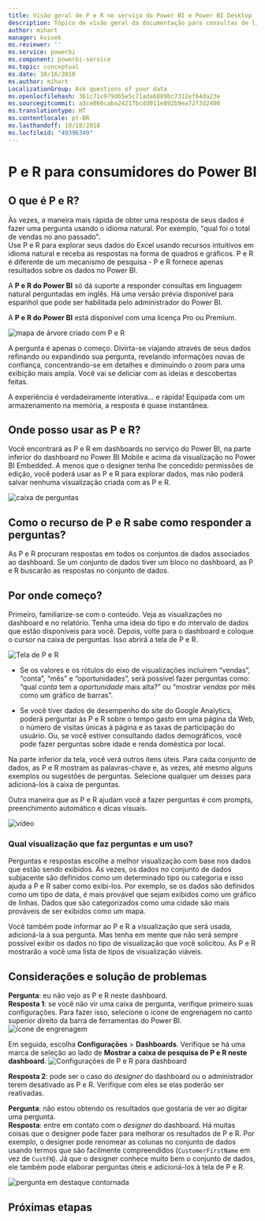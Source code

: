 ```yaml
---
title: Visão geral de P e R no serviço do Power BI e Power BI Desktop
description: Tópico de visão geral da documentação para consultas de linguagem naturais de P e R do Power BI.
author: mihart
manager: kvivek
ms.reviewer: ''
ms.service: powerbi
ms.component: powerbi-service
ms.topic: conceptual
ms.date: 10/16/2018
ms.author: mihart
LocalizationGroup: Ask questions of your data
ms.openlocfilehash: 361c71c979d65e5c71ada6889bc7312ef64da23e
ms.sourcegitcommit: a3ce866caba24217bcdd011e892b9ea72f3d2400
ms.translationtype: HT
ms.contentlocale: pt-BR
ms.lasthandoff: 10/18/2018
ms.locfileid: "49396349"
---
```

# <a name="qa-for-power-bi-consumers"></a>P e R para **consumidores** do Power BI
## <a name="what-is-qa"></a>O que é P e R?
Às vezes, a maneira mais rápida de obter uma resposta de seus dados é fazer uma pergunta usando o idioma natural. Por exemplo, "qual foi o total de vendas no ano passado".  
Use P e R para explorar seus dados do Excel usando recursos intuitivos em idioma natural e receba as respostas na forma de quadros e gráficos. P e R é diferente de um mecanismo de pesquisa - P e R fornece apenas resultados sobre os dados no Power BI.

A **P e R do Power BI** só dá suporte a responder consultas em linguagem natural perguntadas em inglês. Há uma versão prévia disponível para espanhol que pode ser habilitada pelo administrador do Power BI.

A **P e R do Power BI** está disponível com uma licença Pro ou Premium. 
>

![mapa de árvore criado com P e R](media/end-user-q-and-a/power-bi-qna.png)

A pergunta é apenas o começo.  Divirta-se viajando através de seus dados refinando ou expandindo sua pergunta, revelando informações novas de confiança, concentrando-se em detalhes e diminuindo o zoom para uma exibição mais ampla. Você vai se deliciar com as ideias e descobertas feitas.

A experiência é verdadeiramente interativa... e rápida! Equipada com um armazenamento na memória, a resposta é quase instantânea.

## <a name="where-can-i-use-qa"></a>Onde posso usar as P e R?
Você encontrará as P e R em dashboards no serviço do Power BI, na parte inferior do dashboard no Power BI Mobile e acima da visualização no Power BI Embedded. A menos que o designer tenha lhe concedido permissões de edição, você poderá usar as P e R para explorar dados, mas não poderá salvar nenhuma visualização criada com as P e R.

![caixa de perguntas](media/end-user-q-and-a/powerbi-qna.png)

## <a name="how-does-qa-know-how-to-answer-questions"></a>Como o recurso de P e R sabe como responder a perguntas?
As P e R procuram respostas em todos os conjuntos de dados associados ao dashboard. Se um conjunto de dados tiver um bloco no dashboard, as P e R buscarão as respostas no conjunto de dados. 

## <a name="how-do-i-start"></a>Por onde começo?
Primeiro, familiarize-se com o conteúdo. Veja as visualizações no dashboard e no relatório. Tenha uma ideia do tipo e do intervalo de dados que estão disponíveis para você. Depois, volte para o dashboard e coloque o cursor na caixa de perguntas. Isso abrirá a tela de P e R.

![Tela de P e R](media/end-user-q-and-a/power-bi-qna-screen.png) 

* Se os valores e os rótulos do eixo de visualizações incluírem “vendas”, “conta”, “mês” e “oportunidades”, será possível fazer perguntas como: “qual *conta* tem a *oportunidade* mais alta?” ou “mostrar *vendas* por mês como um gráfico de barras”.

* Se você tiver dados de desempenho do site do Google Analytics, poderá perguntar às P e R sobre o tempo gasto em uma página da Web, o número de visitas únicas à página e as taxas de participação do usuário. Ou, se você estiver consultando dados demográficos, você pode fazer perguntas sobre idade e renda doméstica por local.

Na parte inferior da tela, você verá outros itens úteis. Para cada conjunto de dados, as P e R mostram as palavras-chave e, às vezes, até mesmo alguns exemplos ou sugestões de perguntas. Selecione qualquer um desses para adicioná-los à caixa de perguntas. 

Outra maneira que as P e R ajudam você a fazer perguntas é com prompts, preenchimento automático e dicas visuais. 

![vídeo](media/end-user-q-and-a/qa.gif) 


### <a name="which-visualization-does-qa-use"></a>Qual visualização que faz perguntas e um uso?
Perguntas e respostas escolhe a melhor visualização com base nos dados que estão sendo exibidos. Às vezes, os dados no conjunto de dados subjacente são definidos como um determinado tipo ou categoria e isso ajuda a P e R saber como exibi-los. Por exemplo, se os dados são definidos como um tipo de data, é mais provável que sejam exibidos como um gráfico de linhas. Dados que são categorizados como uma cidade são mais prováveis de ser exibidos como um mapa.

Você também pode informar ao P e R a visualização que será usada, adicioná-la à sua pergunta. Mas tenha em mente que não será sempre possível exibir os dados no tipo de visualização que você solicitou. As P e R mostrarão a você uma lista de tipos de visualização viáveis.

## <a name="considerations-and-troubleshooting"></a>Considerações e solução de problemas
**Pergunta**: eu não vejo as P e R neste dashboard.    
**Resposta 1**: se você não vir uma caixa de pergunta, verifique primeiro suas configurações. Para fazer isso, selecione o ícone de engrenagem no canto superior direito da barra de ferramentas do Power BI.   
![ícone de engrenagem](media/end-user-q-and-a/power-bi-settings.png)

Em seguida, escolha **Configurações** > **Dashboards**. Verifique se há uma marca de seleção ao lado de **Mostrar a caixa de pesquisa de P e R neste dashboard**.
![Configurações de P e R para dashboard](media/end-user-q-and-a/power-bi-turn-on.png)  


**Resposta 2**: pode ser o caso do *designer* do dashboard ou o administrador terem desativado as P e R. Verifique com eles se elas poderão ser reativadas.   

**Pergunta**: não estou obtendo os resultados que gostaria de ver ao digitar uma pergunta.    
**Resposta**: entre em contato com o *designer* do dashboard. Há muitas coisas que o designer pode fazer para melhorar os resultados de P e R. Por exemplo, o designer pode renomear as colunas no conjunto de dados usando termos que são facilmente compreendidos (`CustomerFirstName` em vez de `CustFN`). Já que o designer conhece muito bem o conjunto de dados, ele também pode elaborar perguntas úteis e adicioná-los à tela de P e R.

![pergunta em destaque contornada](media/end-user-q-and-a/power-bi-featured-q.png)

## <a name="next-steps"></a>Próximas etapas

